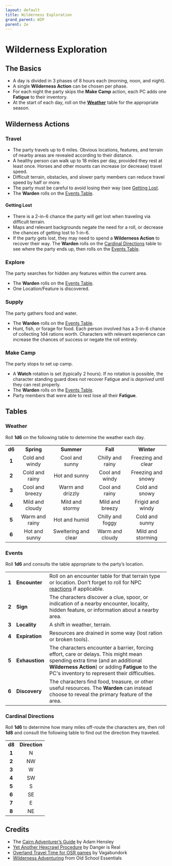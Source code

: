 ```yaml
---
layout: default
title: Wilderness Exploration
grand_parent: WIP
parent: 2e
---
```


# Wilderness Exploration

## The Basics
- A day is divided in 3 phases of 8 hours each (morning, noon, and night).
- A single **Wilderness Action** can be chosen per phase. 
- For each night the party skips the **Make Camp** action, each PC adds one **Fatigue** to their inventory.
- At the start of each day, roll on the [**Weather**](#weather) table for the appropriate season.

## Wilderness Actions
### Travel
- The party travels up to 6 miles. Obvious locations, features, and terrain of nearby areas are revealed according to their distance.
- A healthy person can walk up to 18 miles per day, provided they rest at least once. Horses and other mounts can increase (or decrease) travel speed.
- Difficult terrain, obstacles, and slower party members can reduce travel speed by half or more.
- The party must be careful to avoid losing their way (see [Getting Lost](#getting-lost).
- The **Warden** rolls on the [Events Table](#events).

#### Getting Lost
- There is a 2-in-6 chance the party will get lost when traveling via difficult terrain.
- Maps and relevant backgrounds negate the need for a roll, or decrease the chances of getting lost to 1-in-6.
- If the party gets lost, they may need to spend a **Wilderness Action** to recover their way. The **Warden** rolls on the [Cardinal Directions](#cardinal-directions) table to see where the party ends up, then rolls on the [Events Table](#events).

### Explore
The party searches for hidden any features within the current area.
- The **Warden** rolls on the [Events Table](#events).
- One Location/Feature is discovered.

### Supply
The party gathers food and water.
- The **Warden** rolls on the [Events Table](#events).
- Hunt, fish, or forage for food. Each person involved has a 3-in-6 chance of collecting 1d4 rations worth. Characters with relevant experience can increase the chances of success or negate the roll entirely. 

### **Make Camp**
The party stops to set up camp.
- A **Watch** rotation is set (typically 2 hours). If no rotation is possible, the character standing guard does not recover Fatigue and is _deprived_ until they can rest properly.
- The **Warden** rolls on the [Events Table](#events).
- Party members that were able to rest lose all their **Fatigue**.

## Tables

### Weather
Roll **1d6** on the following table to determine the weather each day.

| | | | | |
| :-----: | :--: | :-----: | :--: | :--: |
| **d6**   | **Spring**            | **Summer**                | **Fall**               | **Winter**                |
| **1**    | Cold and windy            | Cool and sunny        | Chilly and rainy   | Freezing and clear    |
| **2**    | Cold and rainy            | Hot and sunny         | Cool and windy     | Freezing and snowy    |
| **3**    | Cool and breezy           | Warm and drizzly      | Cool and rainy     | Cold and snowy        |
| **4**    | Mild and cloudy           | Mild and stormy       | Mild and breezy    | Frigid and windy      |
| **5**    | Warm and rainy            | Hot and humid         | Chilly and foggy   | Cold and sunny        |
| **6**    | Hot and sunny             | Sweltering and clear  | Warm and cloudy    | Mild and storming     |

### Events 
Roll **1d6** and consults the table appropriate to the party’s location.

|                         |                  |             |
| ----------------------- | ---------------- | ----------- |
|  **1** |  **Encounter** | Roll on an encounter table for that terrain type or location. Don’t forget to roll for NPC [reactions](#/cairn-srd/#reactions) if applicable. |
|  **2** | **Sign**  | The characters discover a clue, spoor, or indication of a nearby encounter, locality, hidden feature, or information about a nearby area.   |
|  **3** | **Locality**  | A shift in weather, terrain.   |
|  **4** | **Expiration**  | Resources are drained in some way (lost ration or broken tools).   |
|  **5** | **Exhaustion** |  The characters encounter a barrier, forcing effort, care or delays. This might mean spending extra time (and an additional **Wilderness Action**) or adding **Fatigue** to the PC's inventory to represent their difficulties.
|  **6** | **Discovery** | The characters find food, treasure, or other useful resources. The **Warden** can instead choose to reveal the primary feature of the area.  |

### Cardinal Directions
Roll **1d6** to determine how many miles off-route the characters are, then roll **1d8** and consult the following table to find out the direction they traveled. 

|         |                | 
| :-----: | :-----------:  | 
| **d8**  | **Direction**  |
|  **1**  |      N         |   
|  **2**  |     NW         |   
|  **3**  |      W         |   
|  **4**  |     SW         |   
|  **5**  |      S         |   
|  **6**  |     SE         |   
|  **7**  |      E         |   
|  **8**  |     NE         |   

## Credits
- The [Cairn Adventurer’s Guide](https://adamhensley.itch.io/cairn-adventurers-guide) by Adam Hensley
- [Yet Another Hexcrawl Procedure](https://dangerisreal.blogspot.com/2021/08/yet-another-hexcrawl-procedure-there-is.html) by Danger is Real
- [Overland Travel Time for OSR games](https://magickuser.wordpress.com/2020/02/19/overland-travel-time-for-osr-games/) by Vagabundork
- [Wilderness Adventuring](https://oldschoolessentials.necroticgnome.com/srd/index.php/Wilderness_Adventuring) from Old School Essentials